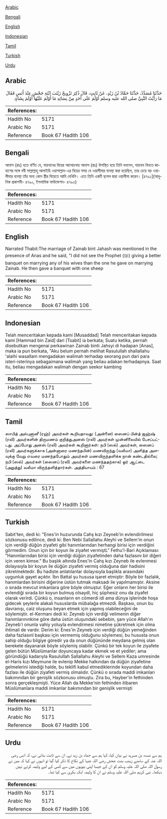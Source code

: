 [Arabic](#arabic)

[Bengali](#bengali)

[English](#english)

[Indonesian](#indonesian)

[Tamil](#tamil)

[Turkish](#turkish)

[Urdu](#urdu)

## Arabic


<div dir="rtl" lang="ar" style={{fontSize:'larger',backgroundColor:'#f8f9fa',padding:20}}>
حَدَّثَنَا مُسَدَّدٌ، حَدَّثَنَا حَمَّادُ بْنُ زَيْدٍ، عَنْ ثَابِتٍ، قَالَ ذُكِرَ تَزْوِيجُ زَيْنَبَ ابْنَةِ جَحْشٍ عِنْدَ أَنَسٍ فَقَالَ مَا رَأَيْتُ النَّبِيَّ صلى الله عليه وسلم أَوْلَمَ عَلَى أَحَدٍ مِنْ نِسَائِهِ مَا أَوْلَمَ عَلَيْهَا أَوْلَمَ بِشَاةٍ‏.‏
</div>
<div style={{backgroundColor:'#f8f9fa',padding:20, marginBottom: 10}}><table> <thead> <tr> <th>References:</th> <th></th> </tr> </thead> <tbody><tr><td>Hadith No</td><td>5171</td></tr><tr><td>Arabic No</td><td>5171</td></tr><tr><td>Reference</td><td>Book 67 Hadith 106</td></tr></tbody></table></div>

## Bengali


<div dir="ltr" lang="bn" style={{fontSize:'larger',backgroundColor:'#f8f9fa',padding:20}}>
আনাস (রাঃ) হতে বর্ণিত যে, যায়নাবের বিয়ের আলোচনায় আনাস (রাঃ) উপস্থিত হয়ে তিনি বললেন, যায়নাব বিনতে জাহাশের সঙ্গে নবী সাল্লাল্লাহু আলাইহি ওয়াসাল্লাম-এর বিয়ের সময় যে ওয়ালীমার ব্যবস্থা করা হয়েছিল, তার চেয়ে বড় ওয়ালীমার ব্যবস্থা তাঁর অন্য কোন স্ত্রীর বিয়েতে আমি দেখিনি। এতে তিনি একটি ছাগল দ্বারা ওয়ালীমা করেন। [৪৭৯১](আধুনিক প্রকাশনী- ৪৭৯০, ইসলামিক ফাউন্ডেশন- ৪৭৯৩)
</div>
<div style={{backgroundColor:'#f8f9fa',padding:20, marginBottom: 10}}><table> <thead> <tr> <th>References:</th> <th></th> </tr> </thead> <tbody><tr><td>Hadith No</td><td>5171</td></tr><tr><td>Arabic No</td><td>5171</td></tr><tr><td>Reference</td><td>Book 67 Hadith 106</td></tr></tbody></table></div>

## English


<div dir="ltr" lang="en" style={{fontSize:'larger',backgroundColor:'#f8f9fa',padding:20}}>
Narrated Thabit:The marriage of Zainab bint Jahash was mentioned in the presence of Anas and he said, "I did not see the Prophet (ﷺ) giving a better banquet on marrying any of his wives than the one he gave on marrying Zainab. He then gave a banquet with one sheep
</div>
<div style={{backgroundColor:'#f8f9fa',padding:20, marginBottom: 10}}><table> <thead> <tr> <th>References:</th> <th></th> </tr> </thead> <tbody><tr><td>Hadith No</td><td>5171</td></tr><tr><td>Arabic No</td><td>5171</td></tr><tr><td>Reference</td><td>Book 67 Hadith 106</td></tr></tbody></table></div>

## Indonesian


<div dir="ltr" lang="id" style={{fontSize:'larger',backgroundColor:'#f8f9fa',padding:20}}>
Telah menceritakan kepada kami [Musaddad] Telah menceritakan kepada kami [Hammad bin Zaid] dari [Tsabit] ia berkata; Suatu ketika, pernah disebutkan mengenai perkawinan Zainab binti Jahsyi di hadapan [Anas], maka ia pun berkata, "Aku belum pernah melihat Rasulullah shallallahu 'alaihi wasallam mengadakan walimah terhadap seorang pun dari para isteri-isterinya sebagaimana walimah yang beliau adakan terhadapnya. Saat itu, beliau mengadakan walimah dengan seekor kambing
</div>
<div style={{backgroundColor:'#f8f9fa',padding:20, marginBottom: 10}}><table> <thead> <tr> <th>References:</th> <th></th> </tr> </thead> <tbody><tr><td>Hadith No</td><td>5171</td></tr><tr><td>Arabic No</td><td>5171</td></tr><tr><td>Reference</td><td>Book 67 Hadith 106</td></tr></tbody></table></div>

## Tamil


<div dir="ltr" lang="ta" style={{fontSize:'larger',backgroundColor:'#f8f9fa',padding:20}}>
ஸாபித் அல்புனானீ (ரஹ்) அவர்கள் கூறியதாவது: (அன்னை) ஸைனப் பின்த் ஜஹ்ஷ் (ரலி) அவர்களின் திருமணம் குறித்துஅனஸ் (ரலி) அவர்கள் முன்னிலையில் பேசப்பட்டது. அப்போது அனஸ் (ரலி) அவர்கள் கூறினார்கள்: நபி (ஸல்) அவர்கள், ஸைனப் (ரலி) அவர்களுக்காக (அன்னாரை மணந்தபின்) மணவிருந்து (வலீமா) அளித்த அளவுக்கு வேறு எவரை மணந்தபோதும் அவர்கள் மணவிருந்தளிக்க நான் கண்டதில்லை; நபி (ஸல்) அவர்கள் (ஸைனப் (ரலி) அவர்களை மணந்ததற்காக) ஓர் ஆட்டை (அறுத்து) வலீமா விருந்தளித்தார்கள். அத்தியாயம் : 67
</div>
<div style={{backgroundColor:'#f8f9fa',padding:20, marginBottom: 10}}><table> <thead> <tr> <th>References:</th> <th></th> </tr> </thead> <tbody><tr><td>Hadith No</td><td>5171</td></tr><tr><td>Arabic No</td><td>5171</td></tr><tr><td>Reference</td><td>Book 67 Hadith 106</td></tr></tbody></table></div>

## Turkish


<div dir="ltr" lang="tr" style={{fontSize:'larger',backgroundColor:'#f8f9fa',padding:20}}>
Sabit'ten, dedi ki: "Enes'in huzurunda Cahş kızı Zeyneb'in evIendirilmesi sözkonusu edilince, dedi ki: Ben Nebi Sallallahu Aleyhi ve Sellem'in onun için verdiği düğün ziyafeti gibi hanımIarından herhangi birisi için verdiğini görmedim. Onun için bir koyun ile ziyafet vermiştL" Fethu'l-Bari Açıklaması: "HanımIarından birisi için verdiği düğün ziyafetinden daha fazIasını bir diğeri için veren kimse." Bu başlık altında Enes'in Cahş kızı Zeyneb ile evIenmesi doIayısıyIa bir koyun ile düğün ziyafeti vermiş oIduğuna dair hadisini zikretmektedir. Bu hadiste anIatıIanIar doIayısıyla başlıkla arasındaki uygunIuk gayet açıktır. İbn Battal şu hususa işaret etmiştir: Böyle bir fazlalık, hanımlardan birisini diğerine üstün tutmak maksadı ile yapıImamıştır. Aksine o sırada mevcut imkanlara göre böyle olmuştur. Eğer onIarın her birisi ile evIendiği sırada bir koyun bulmuş oIsaydl, hiç şüphesiz onu da ziyafet oIarak verirdi. Çünkü o, insanIarın en cömerdi idi ama dünya işIerinde hoşa gidecek şeyIerIe alakalı hususlarda mübaIağa etmezdi. Başkası, onun bu davranışı, caiz oIuşunu beyan etmek için yapmış olabileceğini de söylemiştir. el-Kermanı dedi ki: Zeyneb için verdiği velimenin diğer hanımIarınınkine göre daha üstün oluşundaki sebebin, şanı yüce AlIah'ın Zeyneb'i onunIa vahiy yoIuyIa evIendirmesi nimetine şükretmek için oIma ihtimali de vardır. Derim ki: Enes'in Zeyneb için verdiği düğün yemeğinden daha fazIasınl başkası için vermemiş olduğunu söylemesi, bu hususta onun sahip olduğu bilgiye göredir ya da onun düğününde meydana gelmiş olan berekete dayanarak böyle söylemiş olabilir. Çünkü bir tek koyun ile ziyafete gelen bütün Müslümanlar doyuncaya kadar ekmek ve et yediler; ama göründüğü kadarıyla Rasulullah Sallallahu Aleyhi ve Sellem Kaza umresinde el-Haris kızı Meymune ile evlenip Mekke halkından da düğün ziyafetine gelmelerini istediği halde, bu teklifi kabul etmediklerinde koyundan daha fazlası ile düğün ziyafeti vermiş olmalıdır. Çünkü o sırada maddi imkanları bakımından bir genişlik sözkonusu olmuştu. Zira bu, Hayber'in fethinden sonra gerçekleşmişti. Yüce Allah da Mekke'nin fethinden itibaren Müslümanlara maddi imkanlar bakımından bir genişlik vermişti
</div>
<div style={{backgroundColor:'#f8f9fa',padding:20, marginBottom: 10}}><table> <thead> <tr> <th>References:</th> <th></th> </tr> </thead> <tbody><tr><td>Hadith No</td><td>5171</td></tr><tr><td>Arabic No</td><td>5171</td></tr><tr><td>Reference</td><td>Book 67 Hadith 106</td></tr></tbody></table></div>

## Urdu


<div dir="rtl" lang="ur" style={{fontSize:'larger',backgroundColor:'#f8f9fa',padding:20}}>
ہم سے مسدد بن مسرہد نے بیان کیا، کہا ہم سے حماد بن زید نے، ان سے ثابت بنانی نے، کہ انس رضی اللہ عنہ کے سامنے زینب بنت جحش رضی اللہ عنہا کے نکاح کا ذکر کیا گیا تو انہوں نے کہا کہ میں نے رسول اللہ صلی اللہ علیہ وسلم کو ان کے جیسا اپنی بیویوں میں سے کسی کے لیے ولیمہ کرتے نہیں دیکھا۔ نبی کریم صلی اللہ علیہ وسلم نے ان کا ولیمہ ایک بکری سے کیا تھا۔
</div>
<div style={{backgroundColor:'#f8f9fa',padding:20, marginBottom: 10}}><table> <thead> <tr> <th>References:</th> <th></th> </tr> </thead> <tbody><tr><td>Hadith No</td><td>5171</td></tr><tr><td>Arabic No</td><td>5171</td></tr><tr><td>Reference</td><td>Book 67 Hadith 106</td></tr></tbody></table></div>